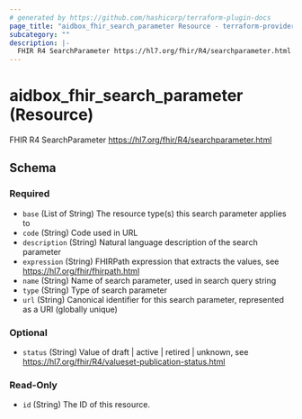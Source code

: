 ```yaml
---
# generated by https://github.com/hashicorp/terraform-plugin-docs
page_title: "aidbox_fhir_search_parameter Resource - terraform-provider-aidbox"
subcategory: ""
description: |-
  FHIR R4 SearchParameter https://hl7.org/fhir/R4/searchparameter.html
---
```


# aidbox_fhir_search_parameter (Resource)

FHIR R4 SearchParameter https://hl7.org/fhir/R4/searchparameter.html



<!-- schema generated by tfplugindocs -->
## Schema

### Required

- `base` (List of String) The resource type(s) this search parameter applies to
- `code` (String) Code used in URL
- `description` (String) Natural language description of the search parameter
- `expression` (String) FHIRPath expression that extracts the values, see https://hl7.org/fhir/fhirpath.html
- `name` (String) Name of search parameter, used in search query string
- `type` (String) Type of search parameter
- `url` (String) Canonical identifier for this search parameter, represented as a URI (globally unique)

### Optional

- `status` (String) Value of draft | active | retired | unknown, see https://hl7.org/fhir/R4/valueset-publication-status.html

### Read-Only

- `id` (String) The ID of this resource.
